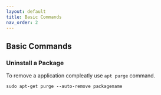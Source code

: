 ```yaml
---
layout: default
title: Basic Commands
nav_order: 2
---
```

Basic Commands
---

### Uninstall a Package

To remove a application compleatly use `apt purge` command.

```
sudo apt-get purge --auto-remove packagename
```